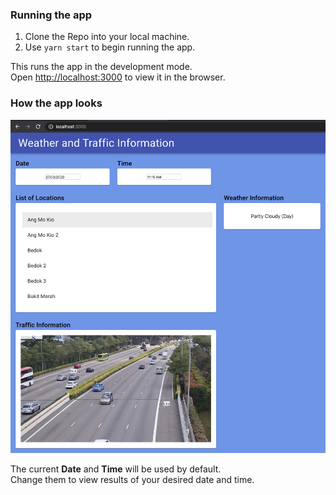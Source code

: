 ### Running the app

1. Clone the Repo into your local machine.
2. Use `yarn start` to begin running the app.

This runs the app in the development mode.<br />
Open [http://localhost:3000](http://localhost:3000) to view it in the browser.

### How the app looks
![](./screenshots/overview.png?raw=true)

The current **Date** and **Time** will be used by default.<br />
Change them to view results of your desired date and time.